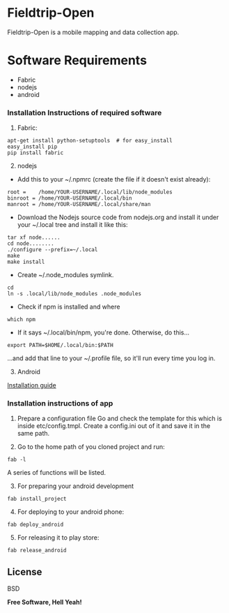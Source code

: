 Fieldtrip-Open
==============

Fieldtrip-Open is a mobile mapping and data collection app.

# Software Requirements

  - Fabric
  - nodejs
  - android

### Installation Instructions of required software

1. Fabric:
```
apt-get install python-setuptools  # for easy_install
easy_install pip
pip install fabric
```

2. nodejs
 - Add this to your ~/.npmrc (create the file if it doesn't exist already):
```
root =    /home/YOUR-USERNAME/.local/lib/node_modules
binroot = /home/YOUR-USERNAME/.local/bin
manroot = /home/YOUR-USERNAME/.local/share/man
```
 
  - Download the Nodejs source code from nodejs.org and install it under your ~/.local tree and install it like this:
```
tar xf node......
cd node........
./configure --prefix=~/.local
make
make install
```

  - Create ~/.node_modules symlink.
```
cd
ln -s .local/lib/node_modules .node_modules
```

  - Check if npm is installed and where
```
which npm
```

  - If it says ~/.local/bin/npm, you're done. Otherwise, do this...
```
export PATH=$HOME/.local/bin:$PATH
```
...and add that line to your ~/.profile file, so it'll run every time you log in.

3. Android

[Installation guide]

### Installation instructions of app

1. Prepare a configuration file
Go and check the template for this which is inside etc/config.tmpl. Create a config.ini out of it and save it in the same path.

2. Go to the home path of you cloned project and run:
```
fab -l
```
A series of functions will be listed.

3. For preparing your android development
```
fab install_project
```

4. For deploying to your android phone:
```
fab deploy_android
```

5. For releasing it to play store:
```
fab release_android
```

License
----

BSD


**Free Software, Hell Yeah!**

[Installation guide]:http://developer.android.com/sdk/installing/index.html